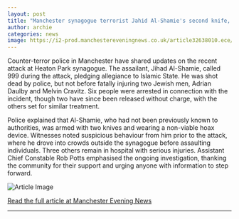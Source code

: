 ```yaml
---
layout: post
title: "Manchester synagogue terrorist Jahid Al-Shamie's second knife, 'hoax device', 999 call and more major updates - every word in new police statement"
author: archie
categories: news
image: https://i2-prod.manchestereveningnews.co.uk/article32638010.ece/ALTERNATES/s1200/0_Aftermath-Of-Manchester-Synagogue-Attack.jpg
---
```

Counter-terror police in Manchester have shared updates on the recent attack at Heaton Park synagogue. The assailant, Jihad Al-Shamie, called 999 during the attack, pledging allegiance to Islamic State. He was shot dead by police, but not before fatally injuring two Jewish men, Adrian Daulby and Melvin Cravitz. Six people were arrested in connection with the incident, though two have since been released without charge, with the others set for similar treatment. 

Police explained that Al-Shamie, who had not been previously known to authorities, was armed with two knives and wearing a non-viable hoax device. Witnesses noted suspicious behaviour from him prior to the attack, where he drove into crowds outside the synagogue before assaulting individuals. Three others remain in hospital with serious injuries. Assistant Chief Constable Rob Potts emphasised the ongoing investigation, thanking the community for their support and urging anyone with information to step forward.

![Article Image](https://i2-prod.manchestereveningnews.co.uk/article32638010.ece/ALTERNATES/s1200/0_Aftermath-Of-Manchester-Synagogue-Attack.jpg)

[Read the full article at Manchester Evening News](https://www.manchestereveningnews.co.uk/news/greater-manchester-news/manchester-synagogue-terrorist-jahid-al-32637804)

---
